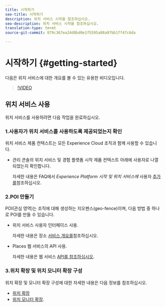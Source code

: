 ```yaml
---
title: 시작하기
seo-title: 시작하기
description: 위치 서비스 시작을 참조하십시오.
seo-description: 위치 서비스 시작을 참조하십시오.
translation-type: tm+mt
source-git-commit: 879c367ea24d8bd0e1f5595a88a97bb1ff47c6da

---
```



# 시작하기 {#getting-started}

다음은 위치 서비스에 대한 개요를 볼 수 있는 유용한 비디오입니다.

>[!VIDEO](https://www.youtube.com/watch?v=aV6i_ayxWCw)

## 위치 서비스 사용

위치 서비스를 사용하려면 다음 작업을 완료하십시오.

### 1.사용자가 위치 서비스를 사용하도록 제공되었는지 확인

위치 서비스 제품 컨텍스트는 모든 Experience Cloud 조직과 함께 사용할 수 있습니다.

* 관리 콘솔의 위치 서비스 및 경험 플랫폼 시작 제품 컨텍스트 아래에 사용자로 나열되었는지 확인합니다.

   자세한 내용은 FAQ에서 *Experience Platform 시작 및 위치 서비스에* 사용자 [추가를](/help/places-gain-access.md)참조하십시오.


### 2.POI 만들기

POI(관심 영역)는 조직에 대해 생성하는 지오펜스(geo-fence)이며, 다음 방법 중 하나로 POI를 만들 수 있습니다.

* 위치 서비스 사용자 인터페이스 사용.

   자세한 내용은 장소 [서비스 개요를](/help/poi-mgmt-ui/places-services-overview.md)참조하십시오.

* Places 웹 서비스의 API 사용.

   자세한 내용은 웹 서비스 [API를 참조하십시오](/help/web-service-api/places-web-services.md).


### 3.위치 확장 및 위치 모니터 확장 구성

위치 확장 및 모니터 확장 구성에 대한 자세한 내용은 다음 정보를 참조하십시오.

* [위치 확장](/help/places-ext-aep-sdks/places-extension/places-extension.md)
* [위치 모니터 확장](/help/places-ext-aep-sdks/places-monitor-extension/places-monitor-extension.md).
